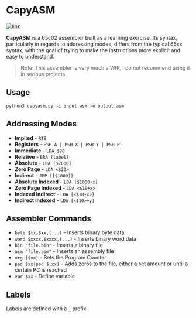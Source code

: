 # CapyASM

![link](https://upload.wikimedia.org/wikipedia/commons/thumb/e/e1/Cattle_tyrant_%28Machetornis_rixosa%29_on_Capybara.jpg/640px-Cattle_tyrant_%28Machetornis_rixosa%29_on_Capybara.jpg)

**CapyASM** is a 65c02 assembler built as a learning exercise. Its syntax, particularly in regards to addressing modes, differs from the typical 65xx syntax, with the goal of trying to make the instructions more explicit and easy to understand.

> Note: This assembler is very much a WIP, I do not recommend using it in serious projects.

## Usage

`python3 capyasm.py -i input.asm -o output.asm`

## Addressing Modes

* **Implied** - `RTS`
* **Registers** - `PSH A | PSH X | PSH Y | PSH P`
* **Immediate** - `LDA $20`
* **Relative** - `BRA (label)`
* **Absolute** - `LDA [$2000]`
* **Zero Page** - `LDA <$20>`
* **Indirect** - `JMP [[$1000]]`
* **Absolute Indexed** - `LDA [$1000+x]`
* **Zero Page Indexed** - `LDA <$10+x>`
* **Indexed Indirect** - `LDA [<$10+x>]`
* **Indirect Indexed** - `LDA [<$10>+y]`


## Assembler Commands

* `byte $xx,$xx,(...)` - Inserts binary byte data
* `word $xxxx,$xxxx,(...)`   - Inserts binary word data
* `bin "file.bin"`     - Inserts a binary file
* `asm "file.asm"`     - Inserts an assembly file
* `org [$xx]`          - Sets the Program Counter
* `pad $xx|pad $[xx]`  - Adds zeros to the file, either a set amount or until a certain PC is reached
* `var $xx`            - Define variable

## Labels

Labels are defined with a `_` prefix.
